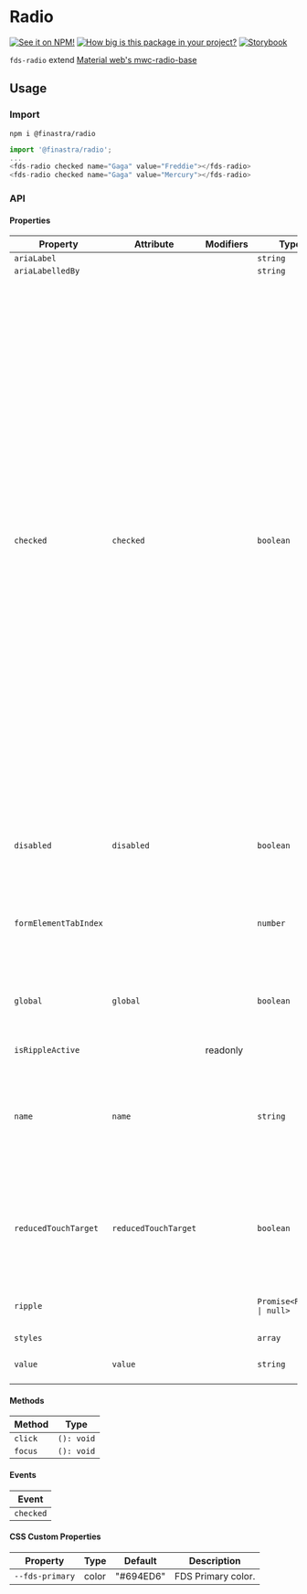 # Radio

[![See it on NPM!](https://img.shields.io/npm/v/@finastra/radio?style=for-the-badge)](https://www.npmjs.com/package/@finastra/radio)
[![How big is this package in your project?](https://img.shields.io/bundlephobia/minzip/@finastra/radio?style=for-the-badge)](https://bundlephobia.com/result?p=@finastra/radio')
[![Storybook](https://shields.io/badge/-Play%20with%20this%20web%20component-2a0481?logo=storybook&style=for-the-badge)](https://finastra.github.io/finastra-design-system/?path=/story/forms-radio--default)

`fds-radio` extend [Material web's mwc-radio-base](https://github.com/material-components/material-web/tree/master/packages/radio)

## Usage

### Import

```
npm i @finastra/radio
```

```ts
import '@finastra/radio';
...
<fds-radio checked name="Gaga" value="Freddie"></fds-radio>
<fds-radio checked name="Gaga" value="Mercury"></fds-radio>
```


### API
<!-- DOC -->
#### Properties

| Property              | Attribute            | Modifiers | Type                      | Default    | Description                                      |
|-----------------------|----------------------|-----------|---------------------------|------------|--------------------------------------------------|
| `ariaLabel`           |                      |           | `string`                  |            |                                                  |
| `ariaLabelledBy`      |                      |           | `string`                  |            |                                                  |
| `checked`             | `checked`            |           | `boolean`                 | false      | We define our own getter/setter for `checked` because we need to track<br />changes to it synchronously.<br /><br />The order in which the `checked` property is set across radio buttons<br />within the same group is very important. However, we can't rely on<br />UpdatingElement's `updated` callback to observe these changes (which is<br />also what the `@observer` decorator uses), because it batches changes to<br />all properties.<br /><br />Consider:<br /><br />   radio1.disabled = true;<br />   radio2.checked = true;<br />   radio1.checked = true;<br /><br />In this case we'd first see all changes for radio1, and then for radio2,<br />and we couldn't tell that radio1 was the most recently checked. |
| `disabled`            | `disabled`           |           | `boolean`                 | false      | Disabled state for the component. When `disabled` is set to `true`, the<br />component will not be added to form submission. |
| `formElementTabIndex` |                      |           | `number`                  |            | input's tabindex is updated based on checked status.<br />Tab navigation will be removed from unchecked radios. |
| `global`              | `global`             |           | `boolean`                 | false      | If true, this radio button will use a global, document-level scope for its selection group rather than its local shadow root. |
| `isRippleActive`      |                      | readonly  |                           |            |                                                  |
| `name`                | `name`               |           | `string`                  | ""         | Name of the input for form submission, and identifier for the selection group. Only one radio button can be checked for a given selection group. |
| `reducedTouchTarget`  | `reducedTouchTarget` |           | `boolean`                 | false      | Touch target extends beyond visual boundary of a component by default.<br />Set to `true` to remove touch target added to the component. |
| `ripple`              |                      |           | `Promise<Ripple \| null>` |            | Implement ripple getter for Ripple integration with mwc-formfield |
| `styles`              |                      |           | `array`                   | ["styles"] |                                                  |
| `value`               | `value`              |           | `string`                  | ""         | Value of the input for form submission.          |

#### Methods

| Method  | Type       |
|---------|------------|
| `click` | `(): void` |
| `focus` | `(): void` |

#### Events

| Event     |
|-----------|
| `checked` |

#### CSS Custom Properties

| Property        | Type  | Default   | Description        |
|-----------------|-------|-----------|--------------------|
| `--fds-primary` | color | "#694ED6" | FDS Primary color. |
<!-- /DOC -->